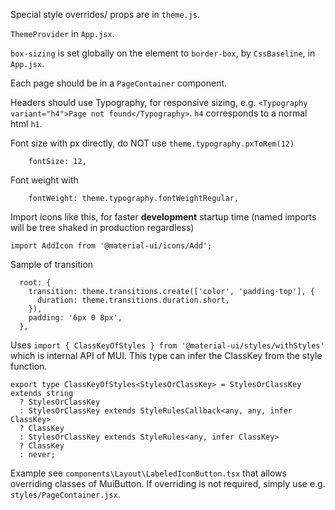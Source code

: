 Special style overrides/ props are in `theme.js`.

`ThemeProvider` in `App.jsx`.

`box-sizing` is set globally on the <html> element to `border-box`, by `CssBaseline`, in `App.jsx`.

Each page should be in a `PageContainer` component.

Headers should use Typography, for responsive sizing, e.g. `<Typography variant="h4">Page not found</Typography>`. `h4` corresponds to a normal html `h1`.

Font size with px directly, do NOT use `theme.typography.pxToRem(12)`
```
    fontSize: 12,
```

Font weight with
```
    fontWeight: theme.typography.fontWeightRegular,
```

Import icons like this, for faster **development** startup time (named imports will be tree shaked in production regardless)
```
import AddIcon from '@material-ui/icons/Add';
```

Sample of transition
```
  root: {
    transition: theme.transitions.create(['color', 'padding-top'], {
      duration: theme.transitions.duration.short,
    }),
    padding: '6px 0 8px',
  },
```

Uses `import { ClassKeyOfStyles } from '@material-ui/styles/withStyles'`
which is internal API of MUI. This type can infer the ClassKey from the style function.
```
export type ClassKeyOfStyles<StylesOrClassKey> = StylesOrClassKey extends string
  ? StylesOrClassKey
  : StylesOrClassKey extends StyleRulesCallback<any, any, infer ClassKey>
  ? ClassKey
  : StylesOrClassKey extends StyleRules<any, infer ClassKey>
  ? ClassKey
  : never;
```
Example see `components\Layout\LabeledIconButton.tsx` that allows overriding classes of MuiButton. If overriding is not required, simply use e.g. `styles/PageContainer.jsx`.